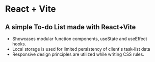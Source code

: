 # React + Vite

## A simple To-do List made with React+Vite

- Showcases modular function components, useState and useEffect hooks.
- Local storage is used for limited persistency of client's task-list data
- Responsive design principles are utilized while writing CSS rules.
